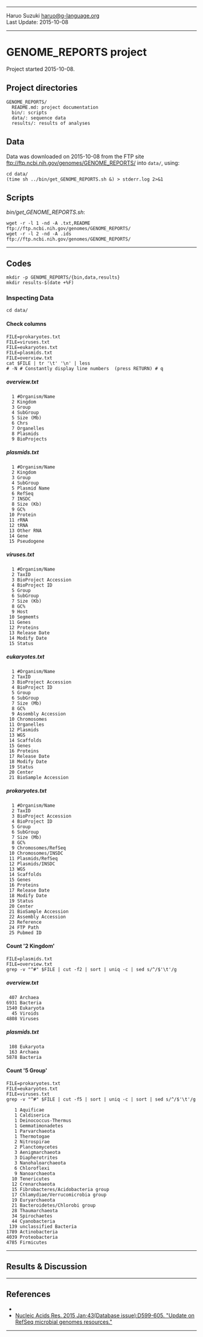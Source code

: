 ----------

Haruo Suzuki <haruo@g-language.org>  
Last Update: 2015-10-08

----------

# GENOME_REPORTS project
Project started 2015-10-08.

## Project directories

	GENOME_REPORTS/
	  README.md: project documentation 
	  bin/: scripts
	  data/: sequence data
	  results/: results of analyses

## Data
Data was downloaded on 2015-10-08 from the FTP site <ftp://ftp.ncbi.nih.gov/genomes/GENOME_REPORTS/> into `data/`, using:

	cd data/
	(time sh ../bin/get_GENOME_REPORTS.sh &) > stderr.log 2>&1


## Scripts

*bin/get_GENOME_REPORTS.sh*:

	wget -r -l 1 -nd -A .txt,README ftp://ftp.ncbi.nih.gov/genomes/GENOME_REPORTS/
	wget -r -l 2 -nd -A .ids ftp://ftp.ncbi.nih.gov/genomes/GENOME_REPORTS/

----------

## Codes

	mkdir -p GENOME_REPORTS/{bin,data,results}
	mkdir results-$(date +%F)

### Inspecting Data

	cd data/

#### Check columns

	FILE=prokaryotes.txt
	FILE=viruses.txt
	FILE=eukaryotes.txt
	FILE=plasmids.txt
	FILE=overview.txt
	cat $FILE | tr '\t' '\n' | less
	# -N # Constantly display line numbers  (press RETURN) # q

##### overview.txt

      1 #Organism/Name
      2 Kingdom
      3 Group
      4 SubGroup
      5 Size (Mb)
      6 Chrs
      7 Organelles
      8 Plasmids
      9 BioProjects

##### plasmids.txt

      1 #Organism/Name
      2 Kingdom
      3 Group
      4 SubGroup
      5 Plasmid Name
      6 RefSeq
      7 INSDC
      8 Size (Kb)
      9 GC%
     10 Protein
     11 rRNA
     12 tRNA
     13 Other RNA
     14 Gene
     15 Pseudogene

##### viruses.txt

      1 #Organism/Name
      2 TaxID
      3 BioProject Accession
      4 BioProject ID
      5 Group
      6 SubGroup
      7 Size (Kb)
      8 GC%
      9 Host
     10 Segmemts
     11 Genes
     12 Proteins
     13 Release Date
     14 Modify Date
     15 Status

##### eukaryotes.txt

      1 #Organism/Name
      2 TaxID
      3 BioProject Accession
      4 BioProject ID
      5 Group
      6 SubGroup
      7 Size (Mb)
      8 GC%
      9 Assembly Accession
     10 Chromosomes
     11 Organelles
     12 Plasmids
     13 WGS
     14 Scaffolds
     15 Genes
     16 Proteins
     17 Release Date
     18 Modify Date
     19 Status
     20 Center
     21 BioSample Accession

##### prokaryotes.txt

      1 #Organism/Name
      2 TaxID
      3 BioProject Accession
      4 BioProject ID
      5 Group
      6 SubGroup
      7 Size (Mb)
      8 GC%
      9 Chromosomes/RefSeq
     10 Chromosomes/INSDC
     11 Plasmids/RefSeq
     12 Plasmids/INSDC
     13 WGS
     14 Scaffolds
     15 Genes
     16 Proteins
     17 Release Date
     18 Modify Date
     19 Status
     20 Center
     21 BioSample Accession
     22 Assembly Accession
     23 Reference
     24 FTP Path
     25 Pubmed ID

#### Count '2 Kingdom'

	FILE=plasmids.txt
	FILE=overview.txt
	grep -v "^#" $FILE | cut -f2 | sort | uniq -c | sed s/^/$'\t'/g

##### overview.txt

	 407 Archaea
	6931 Bacteria
	1540 Eukaryota
	  45 Viroids
	4808 Viruses

##### plasmids.txt

	 108 Eukaryota
	 163 Archaea
	5878 Bacteria

#### Count '5 Group'

	FILE=prokaryotes.txt
	FILE=eukaryotes.txt
	FILE=viruses.txt
	grep -v "^#" $FILE | cut -f5 | sort | uniq -c | sort | sed s/^/$'\t'/g

	   1 Aquificae
	   1 Caldiserica
	   1 Deinococcus-Thermus
	   1 Gemmatimonadetes
	   1 Parvarchaeota
	   1 Thermotogae
	   2 Nitrospirae
	   2 Planctomycetes
	   3 Aenigmarchaeota
	   3 Diapherotrites
	   3 Nanohaloarchaeota
	   6 Chloroflexi
	   9 Nanoarchaeota
	  10 Tenericutes
	  12 Crenarchaeota
	  15 Fibrobacteres/Acidobacteria group
	  17 Chlamydiae/Verrucomicrobia group
	  19 Euryarchaeota
	  21 Bacteroidetes/Chlorobi group
	  28 Thaumarchaeota
	  34 Spirochaetes
	  44 Cyanobacteria
	 139 unclassified Bacteria
	1789 Actinobacteria
	4039 Proteobacteria
	4785 Firmicutes

----------

## Results & Discussion


----------

## References
- []()
- [Nucleic Acids Res. 2015 Jan;43(Database issue):D599-605. "Update on RefSeq microbial genomes resources."](http://www.ncbi.nlm.nih.gov/pubmed/25510495)

----------
